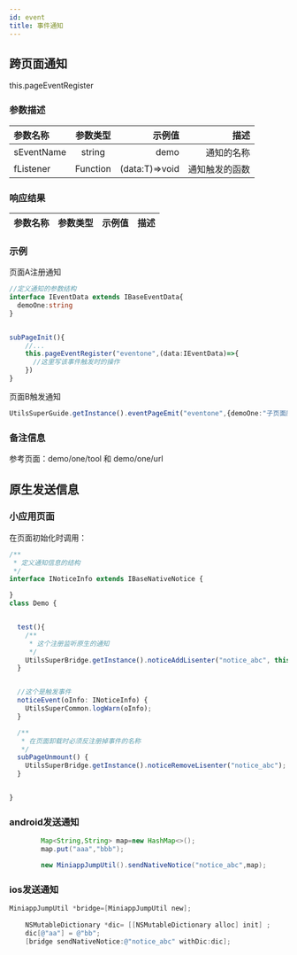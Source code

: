 ```yaml
---
id: event
title: 事件通知
---
```


## 跨页面通知
this.pageEventRegister
### 参数描述
|参数名称|参数类型|示例值|描述|
|:---|:---:|---:|---:|
|sEventName|string|demo|通知的名称|
|fListener|Function|(data:T)=>void|通知触发的函数|
### 响应结果
|参数名称|参数类型|示例值|描述|
|:---|:---:|---:|---:|
### 示例
页面A注册通知
```ts
//定义通知的参数结构
interface IEventData extends IBaseEventData{
  demoOne:string
}


subPageInit(){
    //...
    this.pageEventRegister("eventone",(data:IEventData)=>{
      //这里写该事件触发时的操作
    })
}
```

页面B触发通知
```ts
UtilsSuperGuide.getInstance().eventPageEmit("eventone",{demoOne:"子页面威武"})
```

### 备注信息
参考页面：demo/one/tool 和 demo/one/url




## 原生发送信息

### 小应用页面
在页面初始化时调用：
```ts
/**
 * 定义通知信息的结构
 */
interface INoticeInfo extends IBaseNativeNotice {

}
class Demo {


  test(){
    /**
     * 这个注册监听原生的通知
     */
    UtilsSuperBridge.getInstance().noticeAddLisenter("notice_abc", this.noticeEvent);
  }


  //这个是触发事件
  noticeEvent(oInfo: INoticeInfo) {
    UtilsSuperCommon.logWarn(oInfo);
  }

  /**
   * 在页面卸载时必须反注册掉事件的名称
   */
  subPageUnmount() {
    UtilsSuperBridge.getInstance().noticeRemoveLisenter("notice_abc");
  }


} 
 ```
### android发送通知
```java
        Map<String,String> map=new HashMap<>();
        map.put("aaa","bbb");

        new MiniappJumpUtil().sendNativeNotice("notice_abc",map);
```

### ios发送通知
```objective-c 
MiniappJumpUtil *bridge=[MiniappJumpUtil new];
    
    NSMutableDictionary *dic= [[NSMutableDictionary alloc] init] ;
    dic[@"aa"] = @"bb";
    [bridge sendNativeNotice:@"notice_abc" withDic:dic];
```